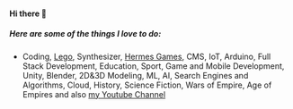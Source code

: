 #### Hi there 👋

##### Here are some of the things I love to do:

* Coding, [Lego](https://instagram.com/lego.developer), Synthesizer, [Hermes Games](http://hermesgames.com), CMS, IoT, Arduino, Full Stack Development, Education, Sport, Game and Mobile Development, Unity, Blender, 2D&3D Modeling, ML, AI, Search Engines and Algorithms, Cloud, History, Science Fiction, Wars of Empire, Age of Empires and also [my Youtube Channel](https://www.youtube.com/channel/UCo06xm_a61-Js8rUIjSCCvw)
